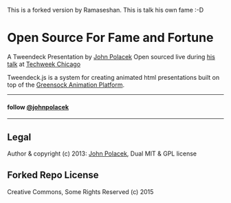 This is a forked version by Ramaseshan. This is talk his own fame :-D

# Open Source For Fame and Fortune
A Tweendeck Presentation by [John Polacek](http://johnpolacek.com)
Open sourced live during [his talk](http://techweek2013chicago.sched.org/event/9e6ebdf518f74290b2a2ff80a6232dcd) at [Techweek Chicago](http://techweek.com/chicago/)

Tweendeck.js is a system for creating animated html presentations built on top of the [Greensock Animation Platform](http://www.greensock.com/gsap-js/).

* * *
#### follow [@johnpolacek](https://twitter.com/johnpolacek)
* * *


## Legal
Author & copyright (c) 2013: [John Polacek](http://johnpolacek.com), Dual MIT & GPL license

##  Forked Repo License
Creative Commons, Some Rights Reserved (c) 2015
